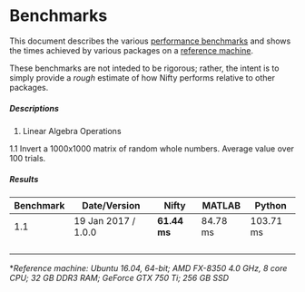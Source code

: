 # Benchmarks

This document describes the various [performance benchmarks](https://github.com/nifty-swift/Nifty-benchmarks) and shows the times achieved by various packages on a [reference machine]( "Specs...").

These benchmarks are not inteded to be rigorous; rather, the intent is to simply provide a *rough* estimate of how Nifty performs relative to other packages.

##### Descriptions

1. Linear Algebra Operations

  1.1 Invert a 1000x1000 matrix of random whole numbers. Average value over 100 trials.

##### Results

| Benchmark       | Date/Version           | Nifty          | MATLAB          | Python          |
|-----------------|------------------------|----------------|-----------------|-----------------|
| 1.1             | 19 Jan 2017 / 1.0.0    | **61.44 ms**   | 84.78 ms        | 103.71 ms       |
|                 |                        |                |                 |                 |
|                 |                        |                |                 |                 |
|                 |                        |                |                 |                 |
|                 |                        |                |                 |                 |


**Reference machine: Ubuntu 16.04, 64-bit; AMD FX-8350 4.0 GHz, 8 core CPU; 32 GB DDR3 RAM; GeForce GTX 750 Ti; 256 GB SSD*